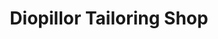 ---
title: "Diopillor Tailoring Shop"
url: /foya-city/diopillor-tailoring-shop/
shop: Schneiderei
---